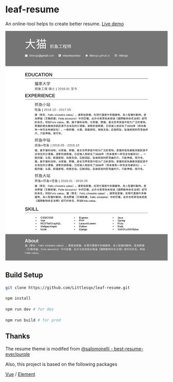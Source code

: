 # leaf-resume

An online-tool helps to create better resume. [Live demo](https://littlesqx.github.io/leaf-resume/)

![](./static/0001.jpg)


## Build Setup

``` bash
git clone https://github.com/Littlesqx/leaf-resume.git

npm install

npm run dev # for dev

npm run build # for prod

```
## Thanks

The resume theme is modifed from [@salomonelli - best-resume-ever/purple](https://github.com/salomonelli/best-resume-ever)

Also, this project is based on the following packages

[Vue](https://vuejs.org) / [Element](http://element.eleme.io)
